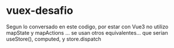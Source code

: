 # vuex-desafio

Segun lo conversado en este codigo, por estar con Vue3 no utilizo mapState y mapActions ...
se usan otros equivalentes... que serian useStore(), computed, y store.dispatch
